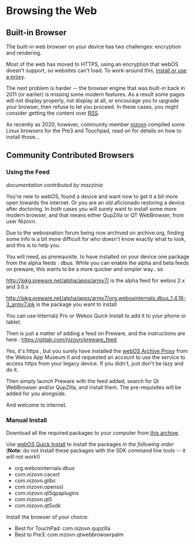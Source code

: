 # Browsing the Web

## Built-in Browser

The built-in web browser on your device has two challenges: encryption and rendering.

Most of the web has moved to HTTPS, using an encryption that webOS doesn't support, so websites can't load. To work-around this, [install or use a proxy](proxysetup.md).

The next problem is harder -- the browser engine that was built-in back in 2011 (or earlier) is missing some modern features. As a result some pages will not display properly, not display at all, or encourage you to upgrade your browser, then refuse to let you proceed. In these cases, you might consider getting the content over [RSS](thingstotry.md#alternatives).

As recently as 2020, however, community member <a href="https://gitlab.com/nizovn" target="_blank">nizovn</a> compiled some Linux browsers for the Pre3 and Touchpad, read on for details on how to install those...

## Community Contributed Browsers

### Using the Feed

*documentation contributed by mazzinia*

You're new to webOS, found a device and want now to get it a bit more open towards the internet. Or you are an old
aficionado restoring a device after doctoring. In both cases you will surely want to install some more modern browser, 
and that means either QupZilla or QT WebBrowser, from user Nizovn.

Due to the webosnation forum being now archived on archive.org, finding some info is a bit more difficult for who
doesn't know exactly what to look, and this is to help you.

You will need, as prerequisite, to have installed on your device one package from the alpha feeds : dbus.
While you can enable the alpha and beta feeds on preware, this wants to be a more quicker and simpler way.. so

<a href="http://ipkg.preware.net/alpha/apps/armv7/" target="_blank">http://ipkg.preware.net/alpha/apps/armv7/</a>  is the alpha feed for webos 2.x and 3.0.x

<a href="http://ipkg.preware.net/alpha/apps/armv7/org.webosinternals.dbus_1.4.16-3_armv7.ipk" target="_blank">http://ipkg.preware.net/alpha/apps/armv7/org.webosinternals.dbus_1.4.16-3_armv7.ipk</a> is the package you want to install

You can use Internalz Pro or Webos Quick Install to add it to your phone or tablet.

Then is just a matter of adding a feed on Preware, and the instructions are here :
<a href="https://gitlab.com/nizovn/preware_feed" target="_blank">https://gitlab.com/nizovn/preware_feed</a>

Yes, it's https , but you surely have installed the [webOS Archive Proxy](proxysetup.md) from the Webos App Museum II and requested 
an account to use the service to access https from your legacy device. If you didn't, just don't be lazy and do it.

Then simply launch Preware with the feed added, search for Qt WebBrowser and/or QupZilla, and install them. The 
pre-requisites will be added for you alongside.

And welcome to internet.

### Manual Install

Download all the required packages to your computer from <a href="https://1drv.ms/f/s!Av5IQUxnr8DUjN1urFe1bvuihdSCAQ?e=6KBazO" target="_blank">this archive</a>.

Use [webOS Quick Install](appstores.md#run-wosqi-on-your-computer) to install the packages *in the following order* (**Note:** do not install these packages with the SDK command line tools -- it will not work!)

*    org.webosinternals.dbus
*    com.nizovn.cacert
*    com.nizovn.glibc
*    com.nizovn.openssl
*    com.nizovn.qt5qpaplugins
*    com.nizovn.qt5
*    com.nizovn.qt5sdk

Install the browser of your choice:

* Best for TouchPad: com.nizovn.qupzilla
* Best to Pre3: com.nizovn.qtwebbrowserpalm

